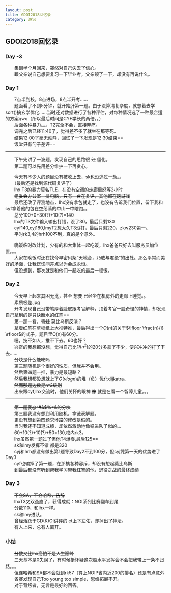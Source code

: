 ```yaml
---
layout: post
title: GDOI2018回忆录
category: 游记
---
```


## GDOI2018回忆录

### Day -3
　　集训半个月回来，突然对自己失去了信心。  
　　跟父亲说自己想要复习一下毕业考，父亲顿了一下，却没有再说什么。

### Day 1
　　7点半到校，8点进场，8点半开考……  
 　　题面看了不到5分钟，就开始肝第一题。由于没算清复杂度，就想着去学sort()搞玄学优化……当时还对数据进行了各种评估，对每种情况选了一种最合适的方案qwq（所以最后时间是CYF学长的两倍。。）  
　　后面各种暴力。。。T2完全不会，直接弃疗。  
　　调完之后已经11:40了，觉得差不多了就坐在那等死。  
　　结果12:00了毫无动静，回忆了一下发现是12:30结束==  
　　饭堂只有勺子差评==

---
　　下午先讲了一波题，发现自己的思路很 <del>江</del> 僵化。  
　　第二题可以先用差分维护一下再贪心。  

　　今天有不少人的题目没有被收上去，sk也没逃过一劫。。  
　　（最后还是找到源代码复评了）  
　　lhx T3的暴力莫名TLE，在没有空调的走廊里怒等2小时  
　　<del>组委会办公室一排电脑，只有一台在复评，其他都在跑游戏</del>  
　　最后还改了评测地点，lhx没有拿包就走了，也没有告诉我们位置，留下我和cyf拿着他的包在空荡荡的中山一中瞎跑。。  
　　总分100+0+30(?)+10(?)=140  
　　lhx的T3文件输入输出打错，没了30，最后只剩130  
　　cyf140,cyj180,lmyT2想太久T3没打，最后只剩220，zkw230第一。  
　　平时rk3,4的hrh100不到，真的是个意外。  

　　晚饭临时改计划，少有的和大集体一起吃饭，lhx爸爸只好去叫服务员加位置。。。  
　　大家在晚饭时还在找今早密码条“天地合，乃敢与君绝”的出处。那么平常而美好的场面，让我恍惚间差点以为会成永恒。  
　　但没想到，那次就是和他们一起吃的最后一顿饭。


### Day 2
　　今天早上起来其困无比，甚至 <del>想要</del> 已经坐在机房外的走廊上睡觉。。  
　　素质极差.jpg  
　　开考发现自己没带笔厚着脸皮跟考官解释，顶着考官一脸奇怪的神情，却发现自己拿到的是只快断水的红笔==  
　　第一题一看，<del>青蛙</del> 莫比乌斯反演？  
　　拿着红笔在草稿纸上大推特推，最后得出一个$O(n)$的关于$\lfloor \frac{n}{i} \rfloor$的式子，题目里O(n)有60分。  
　　嗯，技不如人，推不下去。60也好？  
　　兴奋的我想都没想，觉得自己比$O(n^2)$的20分多拿了不少，便兴冲冲的打了下去……  
　　<del>分块是什么能吃吗</del>  
　　第三题随机是个很好的性质，但我并不会用。  
　　然后第四题一推，暴力是最短路？  
　　然后我想都没想就上了$O(vlogn)$的堆（负）优化dijkatra。  
　　<del>然而那题边数是n^2级别</del>  
　　出来跟cyf,lhx交流时，他们关怀的眼神 <del>像</del> 就是在看一个智障儿童。。。  

---
　　<del>第一题我@^#&$%*&的分块</del>  
　　第三题我没有想到利用随机，拿链表解题。  
　　更没有想到第四题求环路的修改是假的。  
　　当时我还不知道成绩，却依然激动地像稳进队了似的。。  
　　60+10(?)+10(?)+50=130,校内rk3。  
　　lhx虽然第一题过了但他T4爆零,最后125==  
　　sk和lmy发挥不错 都是320  
　　cyj和hrh都没有做出第1题导致Day2不到100分，但cyj凭第一天的优势进了Day3  
　　cyf也输掉了第一题，在那搞各种容斥，却没有想起莫比乌斯  
　　到最后都没有听到帮我学习带我红警的他，退役之战的最终成绩  


### Day 3
　　<del>不会SA，不会哈希，告辞</del>  
　　lhxT3又双叒崩了，获得成就：NOI系列比赛翻车到尾  
　　分数110，和lhx一样。  
　　sk和lmy进队。  
　　曾经活跃于GD(K)OI讲评的 ct<del>上下左</del>佑，却掉出了神坛。  
　　有人上来，总有人离开。  

### 小结  
　　<del>分数又比lhx高怕不是人生巅峰</del>  
　　三天基本是0失误了，有时候挺怀疑这次超水平发挥会不会把我带上一条不归路。。。  
　　但连哈希和SA都不会就到rk57（算上NOIP省内近200的排名）还是有点意外  
　　省赛发现自己Too young too simple，思维拓展不开。  
　　对于背叛者，无言是最好的回答。
